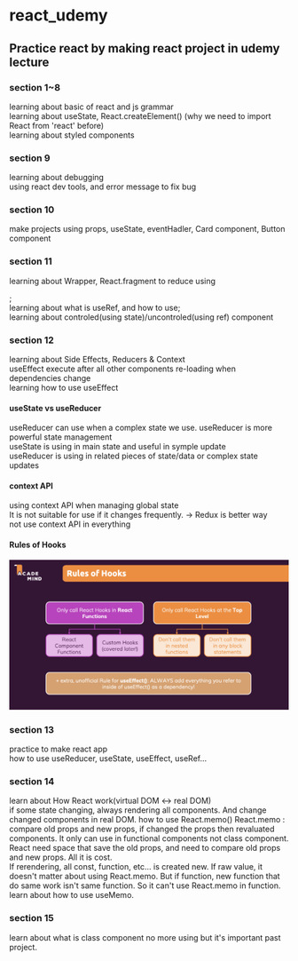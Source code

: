 # react_udemy

## Practice react by making react project in udemy lecture

### section 1~8
learning about basic of react and js grammar  
learning  about useState, React.createElement() (why we need to import React from 'react' before)   
learning about styled components  

### section 9
learning about debugging  
using react dev tools, and error message to fix bug  

### section 10
make projects using props, useState, eventHadler, Card component, Button component

### section 11
learning about Wrapper, React.fragment to reduce using <div>;  
learning about what is useRef, and how to use;  
learning about controled(using state)/uncontroled(using ref) component  

### section 12
learning about Side Effects, Reducers & Context    
useEffect execute after all other components re-loading when dependencies change    
learning how to use useEffect   

#### useState vs useReducer
useReducer can use when a complex state we use. useReducer is more powerful state management    
useState is using in main state and useful in symple update  
useReducer is using in related pieces of state/data or complex state updates  

#### context API
using context API when managing global state  
It is not suitable for use if it changes frequently. -> Redux is better way  
not use context API in everything  
  
#### Rules of Hooks
![Rules of Hooks](images/RoH.png)   

### section 13
practice to make react app  
how to use useReducer, useState, useEffect, useRef...  

### section 14
learn about How React work(virtual DOM <-> real DOM)  
if some state changing, always rendering all components. And change changed components in real DOM.
how to use React.memo()
React.memo : compare old props and new props, if changed the props then revaluated components. It only can use in functional components not class component.  
React need space that save the old props, and need to compare old props and new props. All it is cost.  
If rerendering, all const, function, etc... is created new. If raw value, it doesn't matter about using React.memo. But if function, new function that do same work isn't same function. So it can't use React.memo in function.  
learn about how to use useMemo.

### section 15
learn about what is class component
no more using but it's important past project.